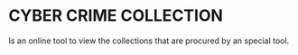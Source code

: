 # CYBER CRIME COLLECTION

Is an online tool to view the collections that are procured by an special tool.

